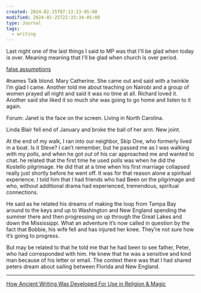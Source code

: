 ```yaml
---
created: 2024-02-25T07:13:23-05:00
modified: 2024-02-25T22:33:34-05:00
type: Journal
tags:
  - writing
---
```


Last night one of the last things I said to MP was that I'll be glad when today is over. 
Meaning meaning that I'll be glad when church is over period.

[false assumptions](https://www.fixdemocracyfirst.org/post/6-the-myths-that-blind-us)

#names
Talk blond. Mary Catherine. She came out and said with a twinkle I’m glad I came. Another told me about teaching on Nairobi and a group of women prayed all night and said it was no time at all. Richard loved it. Another said she liked it so much she was going to go home and listen to it again.

Forum: Janet is the face on the screen. Living in North Carolina.

Linda Blair fell end of January and broke the ball of her arm. New joint.

At the end of my walk, I ran into our neighbor, Skip One, who formerly lived in a boat. Is it Steve? I can’t remember, but he passed me as I was walking with my polls, and when he got out of his car approached me and wanted to chat. he related that the first time he used polls was when he did the Kostello pilgrimage. He did that at a time when his first marriage collapsed really just shortly before he went off. It was for that reason alone a spiritual experience. I told him that I had friends who had Been on the pilgrimage and who, without additional drama had experienced, tremendous, spiritual connections.

He said as he related his dreams of making the loop from Tampa Bay around to the keys and up to Washington and New England spending the summer there and then progressing on up through the Great Lakes and down the Mississippi. What an adventure it’s now called in question by the fact that Bobbie, his wife fell and has injured her knee. They’re not sure how it’s going to progress.

But may be related to that he told me that he had been to see father, Peter, who had corresponded with him. He knew that he was a sensitive and kind man because of his letter or email. The context there was that I had shared peters dream about sailing between Florida and New England.

---

[How Ancient Writing Was Developed For Use in Religion &amp; Magic](https://www.thecollector.com/ancient-writing-developed-religion-magic/)
